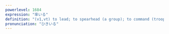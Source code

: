 ```yaml
---
powerlevel: 1684
expression: "率いる"
definition: "(v1,vt) to lead; to spearhead (a group); to command (troops); (P)"
pronunciation: "ひきいる"
---
```

